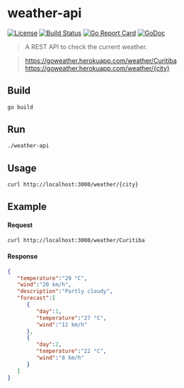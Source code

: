 # weather-api

[![License](https://img.shields.io/badge/license-MIT-brightgreen.svg?style=flat-square)](/LICENSE.md)
[![Build Status](https://travis-ci.org/robertoduessmann/weather-api.svg?branch=master)](https://travis-ci.org/robertoduessmann/weather-api)
[![Go Report Card](https://goreportcard.com/badge/github.com/robertoduessmann/weather-api)](https://goreportcard.com/report/github.com/robertoduessmann/weather-api)
[![GoDoc](https://godoc.org/github.com/robertoduessmann/weather-api?status.svg)](https://godoc.org/github.com/robertoduessmann/weather-api)

> A REST API to check the current weather.

> https://goweather.herokuapp.com/weather/Curitiba<br />
https://goweather.herokuapp.com/weather/{city}

## Build
```sh
go build
```
## Run
```sh
./weather-api
```
## Usage
```sh
curl http://localhost:3000/weather/{city}
```
## Example
#### Request
```sh
curl http://localhost:3000/weather/Curitiba
```
#### Response
```json
{  
   "temperature":"29 °C",
   "wind":"20 km/h",
   "description":"Partly cloudy",
   "forecast":[  
      {  
         "day":1,
         "temperature":"27 °C",
         "wind":"12 km/h"
      },
      {  
         "day":2,
         "temperature":"22 °C",
         "wind":"8 km/h"
      }
   ]
}
```
